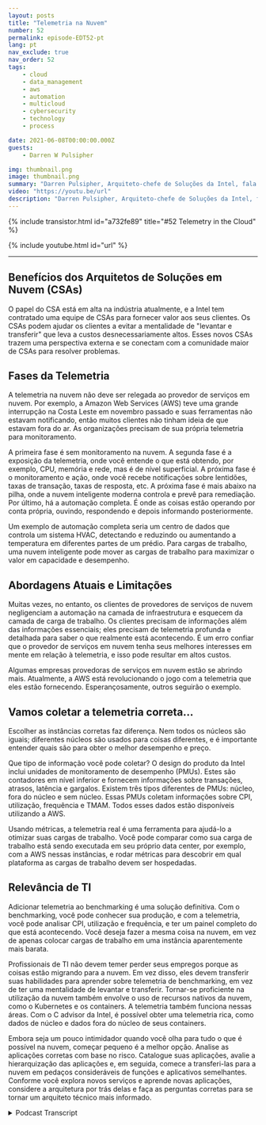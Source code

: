 ```yaml
---
layout: posts
title: "Telemetria na Nuvem"
number: 52
permalink: episode-EDT52-pt
lang: pt
nav_exclude: true
nav_order: 52
tags:
    - cloud
    - data_management
    - aws
    - automation
    - multicloud
    - cybersecurity
    - technology
    - process

date: 2021-06-08T00:00:00.000Z
guests:
    - Darren W Pulsipher

img: thumbnail.png
image: thumbnail.png
summary: "Darren Pulsipher, Arquiteto-chefe de Soluções da Intel, fala com Josh Hilliker, Diretor de Arquitetos de Soluções em Nuvem da Intel, sobre o uso de telemetria na nuvem para maximizar valor e eficiência."
video: "https://youtu.be/url"
description: "Darren Pulsipher, Arquiteto-chefe de Soluções da Intel, fala com Josh Hilliker, Diretor de Arquitetos de Soluções em Nuvem da Intel, sobre o uso de telemetria na nuvem para maximizar valor e eficiência."
---
```


<div>
{% include transistor.html id="a732fe89" title="#52 Telemetry in the Cloud" %}

{% include youtube.html id="url" %}
</div>

---

## Benefícios dos Arquitetos de Soluções em Nuvem (CSAs)

O papel do CSA está em alta na indústria atualmente, e a Intel tem contratado uma equipe de CSAs para fornecer valor aos seus clientes. Os CSAs podem ajudar os clientes a evitar a mentalidade de "levantar e transferir" que leva a custos desnecessariamente altos. Esses novos CSAs trazem uma perspectiva externa e se conectam com a comunidade maior de CSAs para resolver problemas.

## Fases da Telemetria

A telemetria na nuvem não deve ser relegada ao provedor de serviços em nuvem. Por exemplo, a Amazon Web Services (AWS) teve uma grande interrupção na Costa Leste em novembro passado e suas ferramentas não estavam notificando, então muitos clientes não tinham ideia de que estavam fora do ar. As organizações precisam de sua própria telemetria para monitoramento.

A primeira fase é sem monitoramento na nuvem. A segunda fase é a exposição da telemetria, onde você entende o que está obtendo, por exemplo, CPU, memória e rede, mas é de nível superficial. A próxima fase é o monitoramento e ação, onde você recebe notificações sobre lentidões, taxas de transação, taxas de resposta, etc. A próxima fase é mais abaixo na pilha, onde a nuvem inteligente moderna controla e prevê para remediação. Por último, há a automação completa. É onde as coisas estão operando por conta própria, ouvindo, respondendo e depois informando posteriormente.

Um exemplo de automação completa seria um centro de dados que controla um sistema HVAC, detectando e reduzindo ou aumentando a temperatura em diferentes partes de um prédio. Para cargas de trabalho, uma nuvem inteligente pode mover as cargas de trabalho para maximizar o valor em capacidade e desempenho.

## Abordagens Atuais e Limitações

Muitas vezes, no entanto, os clientes de provedores de serviços de nuvem negligenciam a automação na camada de infraestrutura e esquecem da camada de carga de trabalho. Os clientes precisam de informações além das informações essenciais; eles precisam de telemetria profunda e detalhada para saber o que realmente está acontecendo. É um erro confiar que o provedor de serviços em nuvem tenha seus melhores interesses em mente em relação à telemetria, e isso pode resultar em altos custos.

Algumas empresas provedoras de serviços em nuvem estão se abrindo mais. Atualmente, a AWS está revolucionando o jogo com a telemetria que eles estão fornecendo. Esperançosamente, outros seguirão o exemplo.

## Vamos coletar a telemetria correta...

Escolher as instâncias corretas faz diferença. Nem todos os núcleos são iguais; diferentes núcleos são usados ​​para coisas diferentes, e é importante entender quais são para obter o melhor desempenho e preço.

Que tipo de informação você pode coletar? O design do produto da Intel inclui unidades de monitoramento de desempenho (PMUs). Estes são contadores em nível inferior e fornecem informações sobre transações, atrasos, latência e gargalos. Existem três tipos diferentes de PMUs: núcleo, fora do núcleo e sem núcleo. Essas PMUs coletam informações sobre CPI, utilização, frequência e TMAM. Todos esses dados estão disponíveis utilizando a AWS.

Usando métricas, a telemetria real é uma ferramenta para ajudá-lo a otimizar suas cargas de trabalho. Você pode comparar como sua carga de trabalho está sendo executada em seu próprio data center, por exemplo, com a AWS nessas instâncias, e rodar métricas para descobrir em qual plataforma as cargas de trabalho devem ser hospedadas.

## Relevância de TI

Adicionar telemetria ao benchmarking é uma solução definitiva. Com o benchmarking, você pode conhecer sua produção, e com a telemetria, você pode analisar CPI, utilização e frequência, e ter um painel completo do que está acontecendo. Você deseja fazer a mesma coisa na nuvem, em vez de apenas colocar cargas de trabalho em uma instância aparentemente mais barata.

Profissionais de TI não devem temer perder seus empregos porque as coisas estão migrando para a nuvem. Em vez disso, eles devem transferir suas habilidades para aprender sobre telemetria de benchmarking, em vez de ter uma mentalidade de levantar e transferir. Tornar-se proficiente na utilização da nuvem também envolve o uso de recursos nativos da nuvem, como o Kubernetes e os containers. A telemetria também funciona nessas áreas. Com o C advisor da Intel, é possível obter uma telemetria rica, como dados de núcleo e dados fora do núcleo de seus containers.

Embora seja um pouco intimidador quando você olha para tudo o que é possível na nuvem, começar pequeno é a melhor opção. Analise as aplicações corretas com base no risco. Catalogue suas aplicações, avalie a hierarquização das aplicações e, em seguida, comece a transferi-las para a nuvem em pedaços consideráveis de funções e aplicativos semelhantes. Conforme você explora novos serviços e aprende novas aplicações, considere a arquitetura por trás delas e faça as perguntas corretas para se tornar um arquiteto técnico mais informado.



<details>
<summary> Podcast Transcript </summary>

<p></p>

</details>
